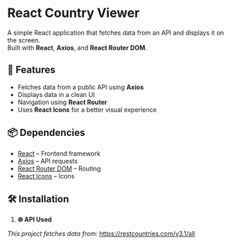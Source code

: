 # React Country Viewer

A simple React application that fetches data from an API and displays it on the screen.  
Built with **React**, **Axios**, and **React Router DOM**.

## 🚀 Features
- Fetches data from a public API using **Axios**
- Displays data in a clean UI
- Navigation using **React Router**
- Uses **React Icons** for a better visual experience

## 📦 Dependencies
- [React](https://reactjs.org/) – Frontend framework
- [Axios](https://axios-http.com/) – API requests
- [React Router DOM](https://reactrouter.com/) – Routing
- [React Icons](https://react-icons.github.io/react-icons/) – Icons

## 🛠️ Installation

1. **🌐 API Used**

*This project fetches data from:*
https://restcountries.com/v3.1/all
